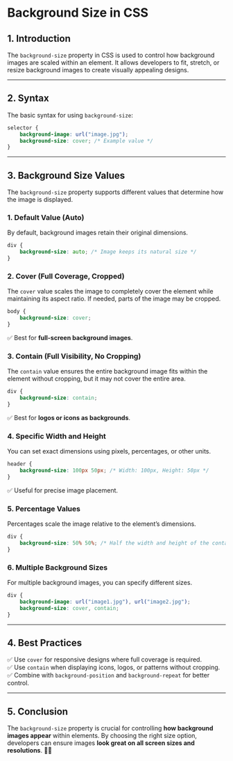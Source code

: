 # **Background Size in CSS**

## **1. Introduction**
The `background-size` property in CSS is used to control how background images are scaled within an element. It allows developers to fit, stretch, or resize background images to create visually appealing designs.

---

## **2. Syntax**
The basic syntax for using `background-size`:
```css
selector {
    background-image: url("image.jpg");
    background-size: cover; /* Example value */
}
```

---

## **3. Background Size Values**
The `background-size` property supports different values that determine how the image is displayed.

### **1. Default Value (Auto)**
By default, background images retain their original dimensions.
```css
div {
    background-size: auto; /* Image keeps its natural size */
}
```

### **2. Cover (Full Coverage, Cropped)**
The `cover` value scales the image to completely cover the element while maintaining its aspect ratio. If needed, parts of the image may be cropped.
```css
body {
    background-size: cover;
}
```
✅ Best for **full-screen background images**.

### **3. Contain (Full Visibility, No Cropping)**
The `contain` value ensures the entire background image fits within the element without cropping, but it may not cover the entire area.
```css
div {
    background-size: contain;
}
```
✅ Best for **logos or icons as backgrounds**.

### **4. Specific Width and Height**
You can set exact dimensions using pixels, percentages, or other units.
```css
header {
    background-size: 100px 50px; /* Width: 100px, Height: 50px */
}
```
✅ Useful for precise image placement.

### **5. Percentage Values**
Percentages scale the image relative to the element’s dimensions.
```css
div {
    background-size: 50% 50%; /* Half the width and height of the container */
}
```

### **6. Multiple Background Sizes**
For multiple background images, you can specify different sizes.
```css
div {
    background-image: url("image1.jpg"), url("image2.jpg");
    background-size: cover, contain;
}
```

---

## **4. Best Practices**
✅ Use `cover` for responsive designs where full coverage is required.  
✅ Use `contain` when displaying icons, logos, or patterns without cropping.  
✅ Combine with `background-position` and `background-repeat` for better control.  

---

## **5. Conclusion**
The `background-size` property is crucial for controlling **how background images appear** within elements. By choosing the right size option, developers can ensure images **look great on all screen sizes and resolutions**. 🚀🎨

